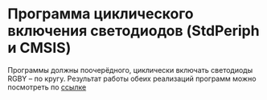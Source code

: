 # Программа циклического включения светодиодов (StdPeriph и CMSIS)

Программы должны поочерёдного, циклически включать светодиоды RGBY – по кругу. Результат работы обеих реализаций программ можно посмотреть по [ссылке](https://imgur.com/a/XgIy84F)
